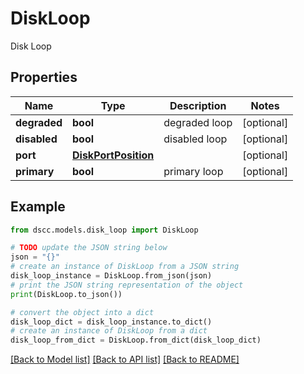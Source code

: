 # DiskLoop

Disk Loop

## Properties

Name | Type | Description | Notes
------------ | ------------- | ------------- | -------------
**degraded** | **bool** | degraded loop | [optional] 
**disabled** | **bool** | disabled loop | [optional] 
**port** | [**DiskPortPosition**](DiskPortPosition.md) |  | [optional] 
**primary** | **bool** | primary loop | [optional] 

## Example

```python
from dscc.models.disk_loop import DiskLoop

# TODO update the JSON string below
json = "{}"
# create an instance of DiskLoop from a JSON string
disk_loop_instance = DiskLoop.from_json(json)
# print the JSON string representation of the object
print(DiskLoop.to_json())

# convert the object into a dict
disk_loop_dict = disk_loop_instance.to_dict()
# create an instance of DiskLoop from a dict
disk_loop_from_dict = DiskLoop.from_dict(disk_loop_dict)
```
[[Back to Model list]](../README.md#documentation-for-models) [[Back to API list]](../README.md#documentation-for-api-endpoints) [[Back to README]](../README.md)


